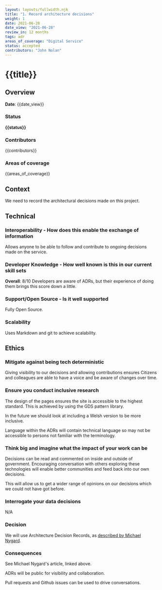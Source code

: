 ```yaml
---
layout: layouts/fullwidth.njk
title: "1. Record architecture decisions"
weight: 1
date: 2021-06-28
date_view: "2021-06-28"
review_in: 12 months
tags: adr
areas_of_coverage: "Digital Service"
status: accepted
contributors: "John Nolan"
---
```

# {{title}}

## Overview

**Date**: {{date_view}}

### Status

<strong class="govuk-tag">{{status}}</strong>

### Contributors

{{contributors}}

### Areas of coverage

{{areas_of_coverage}}

## Context

We need to record the architectural decisions made on this project.

## Technical

### Interoperability - How does this enable the exchange of information

Allows anyone to be able to follow and contribute to ongoing decisions made on the service.

### Developer Knowledge - How well known is this in our current skill sets

**Overall**: 8/10
Developers are aware of ADRs, but their experience of doing them brings this score down a little.

### Support/Open Source - Is it well supported

Fully Open Source.

### Scalability

Uses Markdown and git to achieve scalability.

## Ethics

### Mitigate against being tech deterministic

Giving visibility to our decisions and allowing contributions ensures Citizens and colleagues are able to have a voice and be aware of changes over time.

### Ensure you conduct inclusive research

The design of the pages ensures the site is accessible to the highest standard. This is achieved by using the GDS pattern library.

In the future we should look at including a Welsh version to be more inclusive.

Language within the ADRs will contain technical language so may not be accessible to persons not familiar with the terminology.

### Think big and imagine what the impact of your work can be

Decisions can be read and commented on inside and outside of government. Encouraging conversation with others exploring these technologies will enable better communities and feed back into our own decisions.

This will allow us to get a wider range of opinions on our decisions which we could not have got before.

### Interrogate your data decisions

N/A

### Decision

We will use Architecture Decision Records, as [described by Michael Nygard](http://thinkrelevance.com/blog/2011/11/15/documenting-architecture-decisions).

### Consequences

See Michael Nygard's article, linked above.

ADRs will be public for visibility and collaboration.

Pull requests and Github issues can be used to drive conversations.
